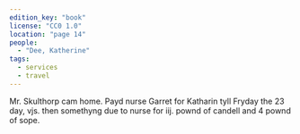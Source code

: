 ```yaml
---
edition_key: "book"
license: "CC0 1.0"
location: "page 14"
people:
  - "Dee, Katherine"
tags:
  - services
  - travel
---
```

Mr. Skulthorp cam
home. Payd nurse Garret for Katharin tyll Fryday the 23 day,
vjs. then somethyng due to nurse for iij. pownd of candell and 4
pownd of sope.
